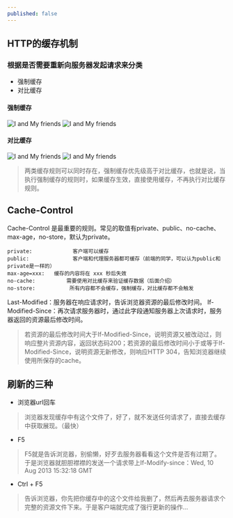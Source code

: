 ```yaml
---
published: false
---
```

## HTTP的缓存机制

### 根据是否需要重新向服务器发起请求来分类

- 强制缓存
- 对比缓存

#### 强制缓存

![I and My friends]({{site.baseurl}}/assets/img/demo/201908/2019-08-14_103812.png)
![I and My friends]({{site.baseurl}}/assets/img/demo/201908/2019-08-14_104628.png)

#### 对比缓存

![I and My friends]({{site.baseurl}}/assets/img/demo/201908/2019-08-14_104915.png)
![I and My friends]({{site.baseurl}}/assets/img/demo/201908/2019-08-14_105134.png)

> 两类缓存规则可以同时存在，强制缓存优先级高于对比缓存，也就是说，当执行强制缓存的规则时，如果缓存生效，直接使用缓存，不再执行对比缓存规则。


## Cache-Control

Cache-Control 是最重要的规则。常见的取值有private、public、no-cache、max-age，no-store，默认为private。

```
private:             客户端可以缓存
public:              客户端和代理服务器都可缓存（前端的同学，可以认为public和private是一样的）
max-age=xxx:   缓存的内容将在 xxx 秒后失效
no-cache:          需要使用对比缓存来验证缓存数据（后面介绍）
no-store:           所有内容都不会缓存，强制缓存，对比缓存都不会触发
```


Last-Modified：服务器在响应请求时，告诉浏览器资源的最后修改时间。
If-Modified-Since：再次请求服务器时，通过此字段通知服务器上次请求时，服务器返回的资源最后修改时间。
>若资源的最后修改时间大于If-Modified-Since，说明资源又被改动过，则响应整片资源内容，返回状态码200；若资源的最后修改时间小于或等于If-Modified-Since，说明资源无新修改，则响应HTTP 304，告知浏览器继续使用所保存的cache。

## 刷新的三种

- 浏览器url回车
> 浏览器发现缓存中有这个文件了，好了，就不发送任何请求了，直接去缓存中获取展现。（最快）
- F5
> F5就是告诉浏览器，别偷懒，好歹去服务器看看这个文件是否有过期了。于是浏览器就胆胆襟襟的发送一个请求带上If-Modify-since：Wed, 10 Aug 2013 15:32:18 GMT
- Ctrl + F5
> 告诉浏览器，你先把你缓存中的这个文件给我删了，然后再去服务器请求个完整的资源文件下来。于是客户端就完成了强行更新的操作...

